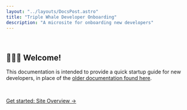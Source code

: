 ```yaml
---
layout: "../layouts/DocsPost.astro"
title: "Triple Whale Developer Onboarding"
description: "A microsite for onboarding new developers"
---
```


<style>
  time, .toc { display: none !important }
</style>

<br> 

## 🐳🐳🐳 Welcome!

This documentation is intended to provide a quick startup guide for new developers, in place of the [older documentation found here](https://docs.google.com/document/d/1FxmH7eIDj0x3-BvxqiavkDCKvpjidL0aLaGz4Ray_dY/edit#).

<br>

[Get started: Site Overview &rarr;](/docs/site-overview)
